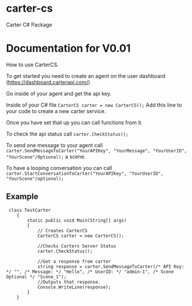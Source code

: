 # carter-cs
 Carter C# Package

# Documentation for V0.01


How to use CarterCS.

To get started you need to create an agent on the user dashboard (https://dashboard.carterapi.com/) 

Go inside of your agent and get the api key.

Inside of your C# file ```CarterCS carter = new CarterCS();``` Add this line to your code to create a new carter service.

Once you have set that up you can call functions from it.

To check the api status call ```carter.CheckStatus();```

To send one message to your agent call ```carter.SendMessageToCarter("YourAPIKey", "YourMessage", "YourUserID", "YourScene"/Optional);``` a scene.

To have a looping conversation you can call ```carter.StartConversationToCarter("YourAPIKey", "YourUserID", "YourScene"/optional);```

## Example

```
 class TestCarter
    {
        static public void Main(String[] args)
        {
            // Creates CarterCS
            CarterCS carter = new CarterCS();

            //Checks Carters Server Status
            carter.CheckStatus();

            //Get a response from carter 
            string response = carter.SendMessageToCarter(/* API Key: */ "", /* Message: */ "Hello", /* UserID: */ "admin-1", /* Scene Optional */ "Scene_1");
            //Outputs that response.
            Console.WriteLine(response);
        }
    }
```
